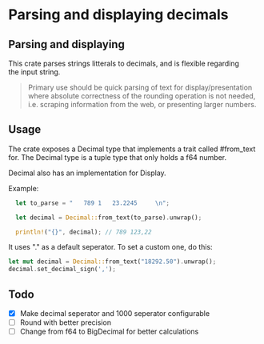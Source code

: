 # Parsing and displaying decimals

## Parsing and displaying
This crate parses strings litterals to decimals, and is flexible regarding \
the input string. 

>Primary use should be quick parsing of text for display/presentation where absolute correctness of the rounding operation is not needed, i.e. scraping information from the web, or presenting larger numbers. 


## Usage
The crate exposes a Decimal type that implements a trait called #from_text for. The Decimal type is a tuple type that only holds a f64 number.

Decimal also has an implementation for Display.

Example:
```rust
  let to_parse = "   789 1   23.2245     \n";

  let decimal = Decimal::from_text(to_parse).unwrap();

  println!("{}", decimal); // 789 123,22
```

It uses "." as a default seperator. To set a custom one, do this:

```rust
let mut decimal = Decimal::from_text("18292.50").unwrap();
decimal.set_decimal_sign(',');
```

## Todo
- [x] Make decimal seperator and 1000 seperator configurable
- [ ] Round with better precision
- [ ] Change from f64 to BigDecimal for better calculations